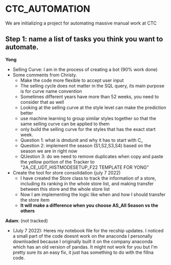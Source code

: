 # CTC_AUTOMATION
We are initializing a project for automating massive manual work at CTC

## Step 1: name a list of tasks you think you want to automate.
**Yong** 
- Selling Curve: I am in the process of creating a bot (90% work done)
- Some comments from Christy.
  - Make the code more flexible to accept user input
  - The selling cycle does not matter in the SQL query, its main purpose is for curve name convention
  - Sometimes different years have more than 52 weeks, you need to consider that as well
  - Looking at the selling curve at the style level can make the prediction better
  - use machine learning to group similar styles together so that the same selling curve can be applied to them
  - only build the selling curve for the styles that has the exact start week.
  - Question 1: what is dmdunit and why it has to start with C_
  - Question 2: implement the season (S1,S2,S3,S4) based on the season we are in right now
  - QUestion 3: do we need to remove duplicates when copy and paste the yellow portion of the Tracker to "2A_CE_UDT_HISTMODESETUP_F22 TEMPLATE FOR YONG"
- Create the tool for store consolidation (july 7 2022)
  - I have created the Store class to track the information of a store, including its ranking in the whole store list, and making transfer between this store and the whole store list
  - Now I am implementing the logic like when and how I should transfer the store item
  - **It will make a difference when you choose AS_All Season vs the others**
  
**Adam**: (not tracked)
- (July 7 2022): Heres my notebook file for the recship updates. I noticed a small part of the code doesnt work on the anaconda I personally downloaded because I originally built it on the company anaconda which has an old version of pandas. It might not work for you but I'm pretty sure its an easy fix, it just has something to do with the fillna code.
